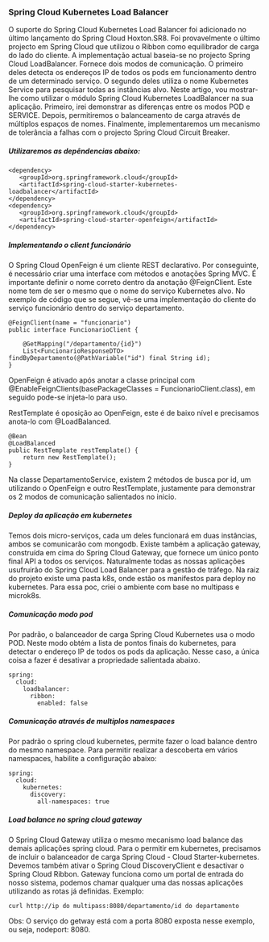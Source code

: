### Spring Cloud Kubernetes Load Balancer

O suporte do Spring Cloud Kubernetes Load Balancer foi adicionado no último lançamento do Spring Cloud Hoxton.SR8. Foi provavelmente o último projecto em Spring Cloud que utilizou o Ribbon como equilibrador de carga do lado do cliente. A implementação actual baseia-se no projecto Spring Cloud LoadBalancer. Fornece dois modos de comunicação. O primeiro deles detecta os endereços IP de todos os pods em funcionamento dentro de um determinado serviço. O segundo deles utiliza o nome Kubernetes Service para pesquisar todas as instâncias alvo.
Neste artigo, vou mostrar-lhe como utilizar o módulo Spring Cloud Kubernetes LoadBalancer na sua aplicação. Primeiro, irei demonstrar as diferenças entre os modos POD e SERVICE. Depois, permitiremos o balanceamento de carga através de múltiplos espaços de nomes. Finalmente, implementaremos um mecanismo de tolerância a falhas com o projecto Spring Cloud Circuit Breaker.

##### Utilizaremos as depêndencias abaixo:
```
<dependency>
   <groupId>org.springframework.cloud</groupId>
   <artifactId>spring-cloud-starter-kubernetes-loadbalancer</artifactId>
</dependency>
<dependency>
   <groupId>org.springframework.cloud</groupId>
   <artifactId>spring-cloud-starter-openfeign</artifactId>
</dependency>
```

##### Implementando o client funcionário
O Spring Cloud OpenFeign é um cliente REST declarativo. Por conseguinte, é necessário criar uma interface com métodos e anotações Spring MVC. É importante definir o nome correto dentro da anotação @FeignClient. Este nome tem de ser o mesmo que o nome do serviço Kubernetes alvo. No exemplo de código que se segue, vê-se uma implementação do cliente do serviço funcionário dentro do serviço departamento.
```
@FeignClient(name = "funcionario")
public interface FuncionarioClient {
    
    @GetMapping("/departamento/{id}")
    List<FuncionarioResponseDTO> findByDepartamento(@PathVariable("id") final String id);
}
```
OpenFeign é ativado após anotar a classe principal com @EnableFeignClients(basePackageClasses = FuncionarioClient.class), em seguido pode-se injeta-lo para uso.

RestTemplate é oposição ao OpenFeign, este é de baixo nível e precisamos anota-lo com @LoadBalanced.

```
@Bean
@LoadBalanced
public RestTemplate restTemplate() {
    return new RestTemplate();
}
```

Na classe DepartamentoService, existem 2 métodos de busca por id, um utilizando o OpenFeign e outro RestTemplate, justamente para demonstrar os 2 modos de comunicação salientados no inicio.

##### Deploy da aplicação em kubernetes
Temos dois micro-serviços, cada um deles funcionará em duas instâncias, ambos se comunicarão com mongodb. Existe também a aplicação gateway, construída em cima do Spring Cloud Gateway, que fornece um único ponto final API a todos os serviços. Naturalmente todas as nossas aplicações usufruirão do Spring Cloud Load Balancer para a gestão de tráfego.
Na raiz do projeto existe uma pasta k8s, onde estão os manifestos para deploy no kubernetes. Para essa poc, criei o ambiente com base no multipass e microk8s.

##### Comunicação modo pod
Por padrão, o balanceador de carga Spring Cloud Kubernetes usa o modo POD. Neste modo obtém a lista de pontos finais do kubernetes, para detectar o endereço IP de todos os pods da aplicação. Nesse caso, a única coisa a fazer é desativar a propriedade salientada abaixo.

```
spring:
  cloud:
    loadbalancer:
      ribbon:
        enabled: false
```

##### Comunicação através de multiplos namespaces
Por padrão o spring cloud kubernetes, permite fazer o load balance dentro do mesmo namespace. Para permitir realizar a descoberta em vários namespaces, habilite a configuração abaixo:

```
spring:
  cloud:
    kubernetes:
      discovery:
        all-namespaces: true
```

##### Load balance no spring cloud gateway
O Spring Cloud Gateway utiliza o mesmo mecanismo load balance das demais aplicações spring cloud. Para o permitir em kubernetes, precisamos de incluir o balanceador de carga Spring Cloud - Cloud Starter-kubernetes. Devemos também ativar o Spring Cloud DiscoveryClient e desactivar o Spring Cloud Ribbon.
Gateway funciona como um portal de entrada do nosso sistema, podemos chamar qualquer uma das nossas aplicações utilizando as rotas já definidas. Exemplo:
```
curl http://ip do multipass:8080/departamento/id do departamento
```
Obs: O serviço do getway está com a porta 8080 exposta nesse exemplo, ou seja, nodeport: 8080.
